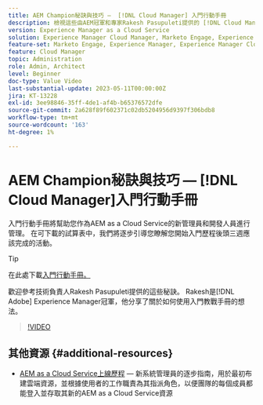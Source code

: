 ```yaml
---
title: AEM Champion秘訣與技巧 —  [!DNL Cloud Manager] 入門行動手冊
description: 檢視這些由AEM冠軍和專家Rakesh Pasupuleti提供的 [!DNL Cloud Manager] 上線提示和上線行動手冊。
version: Experience Manager as a Cloud Service
solution: Experience Manager Cloud Manager, Marketo Engage, Experience Manager
feature-set: Marketo Engage, Experience Manager, Experience Manager Cloud Manager
feature: Cloud Manager
topic: Administration
role: Admin, Architect
level: Beginner
doc-type: Value Video
last-substantial-update: 2023-05-11T00:00:00Z
jira: KT-13228
exl-id: 3ee98846-35ff-4de1-af4b-b65376572dfe
source-git-commit: 2a628f89f602371c02db5204956d9397f306bdb8
workflow-type: tm+mt
source-wordcount: '163'
ht-degree: 1%

---
```


# AEM Champion秘訣與技巧 — [!DNL Cloud Manager]入門行動手冊

入門行動手冊將幫助您作為AEM as a Cloud Service的新管理員和開發人員進行管理。 在可下載的試算表中，我們將逐步引導您瞭解您開始入門歷程後頭三週應該完成的活動。

>[!TIP]
>
>在此處下載[入門行動手冊。](./assets/Cloud-Manager-for-AEM-as-a-Cloud-Service.xlsx)

歡迎參考技術負責人Rakesh Pasupuleti提供的這些秘訣。 Rakesh是[!DNL Adobe] Experience Manager冠軍，他分享了關於如何使用入門教戰手冊的想法。

>[!VIDEO](https://video.tv.adobe.com/v/3419299?quality=12&learn=on)

## 其他資源 {#additional-resources}

* [AEM as a Cloud Service上線歷程](https://experienceleague.adobe.com/docs/experience-manager-cloud-service/content/onboarding/journey/overview.html) — 新系統管理員的逐步指南，用於最初布建雲端資源，並根據使用者的工作職責為其指派角色，以便團隊的每個成員都能登入並存取其新的AEM as a Cloud Service資源
